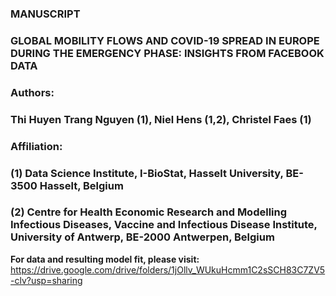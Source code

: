 ### MANUSCRIPT
### GLOBAL MOBILITY FLOWS AND COVID-19 SPREAD IN EUROPE DURING THE EMERGENCY PHASE: INSIGHTS FROM FACEBOOK DATA

### Authors:
### Thi Huyen Trang Nguyen (1), Niel Hens (1,2), Christel Faes (1)

### Affiliation:
### (1) Data Science Institute, I-BioStat, Hasselt University, BE-3500 Hasselt, Belgium
### (2) Centre for Health Economic Research and Modelling Infectious Diseases, Vaccine and Infectious Disease Institute, University of Antwerp, BE-2000 Antwerpen, Belgium


**For data and resulting model fit, please visit:**
https://drive.google.com/drive/folders/1jOllv_WUkuHcmm1C2sSCH83C7ZV5-clv?usp=sharing
